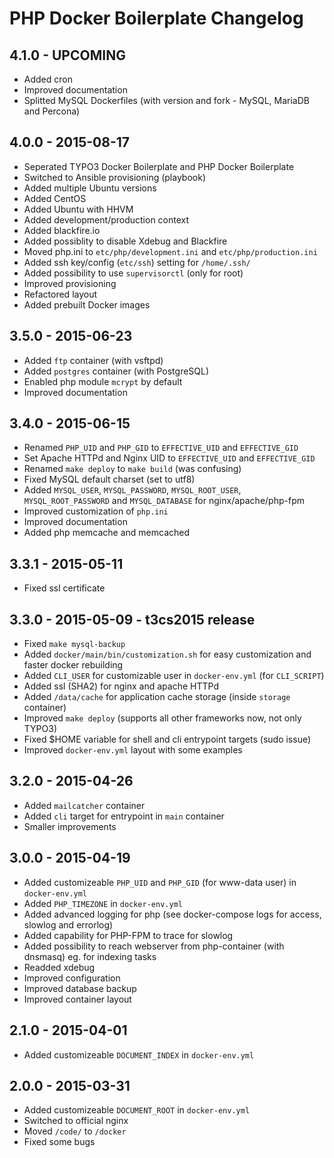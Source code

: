 PHP Docker Boilerplate Changelog
==================================

4.1.0 - UPCOMING
------------------
- Added cron
- Improved documentation
- Splitted MySQL Dockerfiles (with version and fork - MySQL, MariaDB and Percona)

4.0.0 - 2015-08-17
------------------
- Seperated TYPO3 Docker Boilerplate and PHP Docker Boilerplate
- Switched to Ansible provisioning (playbook)
- Added multiple Ubuntu versions
- Added CentOS
- Added Ubuntu with HHVM
- Added development/production context
- Added blackfire.io
- Added possiblity to disable Xdebug and Blackfire
- Moved php.ini to `etc/php/development.ini` and `etc/php/production.ini`
- Added ssh key/config (`etc/ssh`) setting for `/home/.ssh/`
- Added possibility to use `supervisorctl` (only for root)
- Improved provisioning
- Refactored layout
- Added prebuilt Docker images

3.5.0 - 2015-06-23
-----------------------
- Added `ftp` container (with vsftpd)
- Added `postgres` container (with PostgreSQL)
- Enabled php module `mcrypt` by default
- Improved documentation

3.4.0 - 2015-06-15
-------------------------------------
- Renamed `PHP_UID` and `PHP_GID` to `EFFECTIVE_UID` and `EFFECTIVE_GID`
- Set Apache HTTPd and Nginx UID to `EFFECTIVE_UID` and `EFFECTIVE_GID`
- Renamed `make deploy` to `make build` (was confusing)
- Fixed MySQL default charset (set to utf8)
- Added `MYSQL_USER`, `MYSQL_PASSWORD`, `MYSQL_ROOT_USER`, `MYSQL_ROOT_PASSWORD` and `MYSQL_DATABASE` for nginx/apache/php-fpm
- Improved customization of `php.ini`
- Improved documentation
- Added php memcache and memcached

3.3.1 - 2015-05-11
-------------------------------------
- Fixed ssl certificate

3.3.0 - 2015-05-09 - t3cs2015 release
-------------------------------------
- Fixed `make mysql-backup`
- Added `docker/main/bin/customization.sh` for easy customization and faster docker rebuilding
- Added `CLI_USER` for customizable user in `docker-env.yml` (for `CLI_SCRIPT`)
- Added ssl (SHA2) for nginx and apache HTTPd
- Added `/data/cache` for application cache storage (inside `storage` container)
- Improved `make deploy` (supports all other frameworks now, not only TYPO3)
- Fixed $HOME variable for shell and cli entrypoint targets (sudo issue)
- Improved `docker-env.yml` layout with some examples

3.2.0 - 2015-04-26
------------------
- Added `mailcatcher` container
- Added `cli` target for entrypoint in `main` container
- Smaller improvements

3.0.0 - 2015-04-19
------------------
- Added customizeable `PHP_UID` and `PHP_GID` (for www-data user) in `docker-env.yml`
- Added `PHP_TIMEZONE` in `docker-env.yml`
- Added advanced logging for php (see docker-compose logs for access, slowlog and errorlog)
- Added capability for PHP-FPM to trace for slowlog
- Added possibility to reach webserver from php-container (with dnsmasq) eg. for indexing tasks
- Readded xdebug
- Improved configuration
- Improved database backup
- Improved container layout

2.1.0 - 2015-04-01
------------------
- Added customizeable `DOCUMENT_INDEX` in `docker-env.yml`

2.0.0 - 2015-03-31
------------------
- Added customizeable `DOCUMENT_ROOT` in `docker-env.yml`
- Switched to official nginx
- Moved `/code/` to `/docker`
- Fixed some bugs
